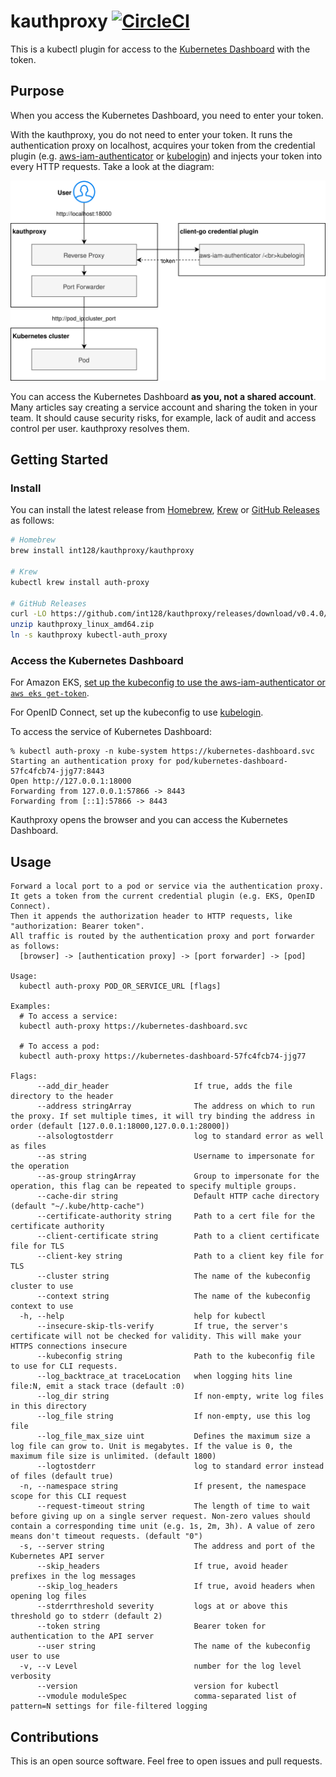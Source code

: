 # kauthproxy [![CircleCI](https://circleci.com/gh/int128/kauthproxy.svg?style=shield)](https://circleci.com/gh/int128/kauthproxy)

This is a kubectl plugin for access to the [Kubernetes Dashboard](https://github.com/kubernetes/dashboard) with the token.


## Purpose

When you access the Kubernetes Dashboard, you need to enter your token.

<!-- TODO: token screen -->

With the kauthproxy, you do not need to enter your token.
It runs the authentication proxy on localhost, acquires your token from the credential plugin (e.g. [aws-iam-authenticator](https://github.com/kubernetes-sigs/aws-iam-authenticator) or [kubelogin](https://github.com/int128/kubelogin)) and injects your token into every HTTP requests.
Take a look at the diagram:

![diagram](docs/kauthproxy.svg)

You can access the Kubernetes Dashboard **as you, not a shared account**.
Many articles say creating a service account and sharing the token in your team.
It should cause security risks, for example, lack of audit and access control per user.
kauthproxy resolves them.


## Getting Started

### Install

You can install the latest release from [Homebrew](https://brew.sh/), [Krew](https://github.com/kubernetes-sigs/krew) or [GitHub Releases](https://github.com/int128/kauthproxy/releases) as follows:

```sh
# Homebrew
brew install int128/kauthproxy/kauthproxy

# Krew
kubectl krew install auth-proxy

# GitHub Releases
curl -LO https://github.com/int128/kauthproxy/releases/download/v0.4.0/kauthproxy_linux_amd64.zip
unzip kauthproxy_linux_amd64.zip
ln -s kauthproxy kubectl-auth_proxy
```

### Access the Kubernetes Dashboard

For Amazon EKS, [set up the kubeconfig to use the aws-iam-authenticator or `aws eks get-token`](https://docs.aws.amazon.com/eks/latest/userguide/create-kubeconfig.html).

For OpenID Connect, set up the kubeconfig to use [kubelogin](https://github.com/int128/kubelogin).

To access the service of Kubernetes Dashboard:

```
% kubectl auth-proxy -n kube-system https://kubernetes-dashboard.svc
Starting an authentication proxy for pod/kubernetes-dashboard-57fc4fcb74-jjg77:8443
Open http://127.0.0.1:18000
Forwarding from 127.0.0.1:57866 -> 8443
Forwarding from [::1]:57866 -> 8443
```

Kauthproxy opens the browser and you can access the Kubernetes Dashboard.


## Usage

```
Forward a local port to a pod or service via the authentication proxy.
It gets a token from the current credential plugin (e.g. EKS, OpenID Connect).
Then it appends the authorization header to HTTP requests, like "authorization: Bearer token".
All traffic is routed by the authentication proxy and port forwarder as follows:
  [browser] -> [authentication proxy] -> [port forwarder] -> [pod]

Usage:
  kubectl auth-proxy POD_OR_SERVICE_URL [flags]

Examples:
  # To access a service:
  kubectl auth-proxy https://kubernetes-dashboard.svc

  # To access a pod:
  kubectl auth-proxy https://kubernetes-dashboard-57fc4fcb74-jjg77

Flags:
      --add_dir_header                   If true, adds the file directory to the header
      --address stringArray              The address on which to run the proxy. If set multiple times, it will try binding the address in order (default [127.0.0.1:18000,127.0.0.1:28000])
      --alsologtostderr                  log to standard error as well as files
      --as string                        Username to impersonate for the operation
      --as-group stringArray             Group to impersonate for the operation, this flag can be repeated to specify multiple groups.
      --cache-dir string                 Default HTTP cache directory (default "~/.kube/http-cache")
      --certificate-authority string     Path to a cert file for the certificate authority
      --client-certificate string        Path to a client certificate file for TLS
      --client-key string                Path to a client key file for TLS
      --cluster string                   The name of the kubeconfig cluster to use
      --context string                   The name of the kubeconfig context to use
  -h, --help                             help for kubectl
      --insecure-skip-tls-verify         If true, the server's certificate will not be checked for validity. This will make your HTTPS connections insecure
      --kubeconfig string                Path to the kubeconfig file to use for CLI requests.
      --log_backtrace_at traceLocation   when logging hits line file:N, emit a stack trace (default :0)
      --log_dir string                   If non-empty, write log files in this directory
      --log_file string                  If non-empty, use this log file
      --log_file_max_size uint           Defines the maximum size a log file can grow to. Unit is megabytes. If the value is 0, the maximum file size is unlimited. (default 1800)
      --logtostderr                      log to standard error instead of files (default true)
  -n, --namespace string                 If present, the namespace scope for this CLI request
      --request-timeout string           The length of time to wait before giving up on a single server request. Non-zero values should contain a corresponding time unit (e.g. 1s, 2m, 3h). A value of zero means don't timeout requests. (default "0")
  -s, --server string                    The address and port of the Kubernetes API server
      --skip_headers                     If true, avoid header prefixes in the log messages
      --skip_log_headers                 If true, avoid headers when opening log files
      --stderrthreshold severity         logs at or above this threshold go to stderr (default 2)
      --token string                     Bearer token for authentication to the API server
      --user string                      The name of the kubeconfig user to use
  -v, --v Level                          number for the log level verbosity
      --version                          version for kubectl
      --vmodule moduleSpec               comma-separated list of pattern=N settings for file-filtered logging
```


## Contributions

This is an open source software.
Feel free to open issues and pull requests.
